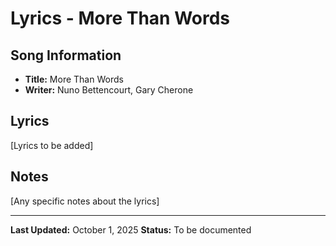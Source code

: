 # Lyrics - More Than Words

## Song Information
- **Title:** More Than Words
- **Writer:** Nuno Bettencourt, Gary Cherone

## Lyrics

[Lyrics to be added]

## Notes
[Any specific notes about the lyrics]

---

**Last Updated:** October 1, 2025
**Status:** To be documented
